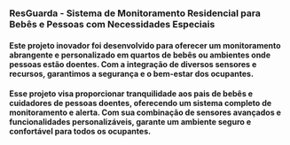 ### ResGuarda - Sistema de Monitoramento Residencial para Bebês e Pessoas com Necessidades Especiais

#### Este projeto inovador foi desenvolvido para oferecer um monitoramento abrangente e personalizado em quartos de bebês ou ambientes onde pessoas estão doentes. Com a integração de diversos sensores e recursos, garantimos a segurança e o bem-estar dos ocupantes.
#### Esse projeto visa proporcionar tranquilidade aos pais de bebês e cuidadores de pessoas doentes, oferecendo um sistema completo de monitoramento e alerta. Com sua combinação de sensores avançados e funcionalidades personalizáveis, garante um ambiente seguro e confortável para todos os ocupantes.
